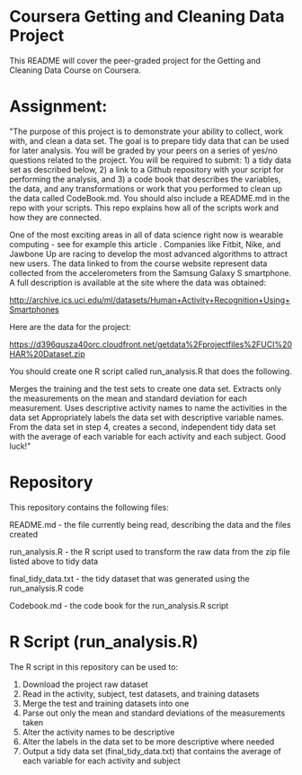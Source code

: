 # Coursera Getting and Cleaning Data Project
This README will cover the peer-graded project for the Getting and Cleaning Data Course on Coursera.

# Assignment:
"The purpose of this project is to demonstrate your ability to collect, work with, and clean a data set. The goal is to prepare tidy data that can be used for later analysis. You will be graded by your peers on a series of yes/no questions related to the project. You will be required to submit: 1) a tidy data set as described below, 2) a link to a Github repository with your script for performing the analysis, and 3) a code book that describes the variables, the data, and any transformations or work that you performed to clean up the data called CodeBook.md. You should also include a README.md in the repo with your scripts. This repo explains how all of the scripts work and how they are connected.

One of the most exciting areas in all of data science right now is wearable computing - see for example this article . Companies like Fitbit, Nike, and Jawbone Up are racing to develop the most advanced algorithms to attract new users. The data linked to from the course website represent data collected from the accelerometers from the Samsung Galaxy S smartphone. A full description is available at the site where the data was obtained:

http://archive.ics.uci.edu/ml/datasets/Human+Activity+Recognition+Using+Smartphones

Here are the data for the project:

https://d396qusza40orc.cloudfront.net/getdata%2Fprojectfiles%2FUCI%20HAR%20Dataset.zip

You should create one R script called run_analysis.R that does the following.

Merges the training and the test sets to create one data set.
Extracts only the measurements on the mean and standard deviation for each measurement.
Uses descriptive activity names to name the activities in the data set
Appropriately labels the data set with descriptive variable names.
From the data set in step 4, creates a second, independent tidy data set with the average of each variable for each activity and each subject.
Good luck!"

# Repository
This repository contains the following files:

README.md - the file currently being read, describing the data and the files created

run_analysis.R - the R script used to transform the raw data from the zip file listed above to tidy data

final_tidy_data.txt - the tidy dataset that was generated using the run_analysis.R code

Codebook.md - the code book for the run_analysis.R script

# R Script (run_analysis.R)
The R script in this repository can be used to:
1. Download the project raw dataset
2. Read in the activity, subject, test datasets, and training datasets
3. Merge the test and training datasets into one
4. Parse out only the mean and standard deviations of the measurements taken
5. Alter the activity names to be descriptive
6. Alter the labels in the data set to be more descriptive where needed
7. Output a tidy data set (final_tidy_data.txt) that contains the average of each variable for each activity and subject

